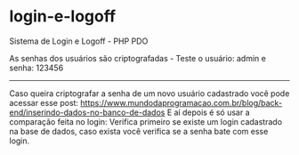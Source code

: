 # login-e-logoff
Sistema de Login e Logoff - PHP PDO

As senhas dos usuários são criptografadas - Teste o usuário: admin e senha: 123456

----------------------------------------------------------------

Caso queira criptografar a senha de um novo usuário cadastrado você pode acessar esse post: https://www.mundodaprogramacao.com.br/blog/back-end/inserindo-dados-no-banco-de-dados
E aí depois é só usar a comparação feita no login: 
  Verifica primeiro se existe um login cadastrado na base de dados, caso exista você verifica se a senha bate com esse login.
